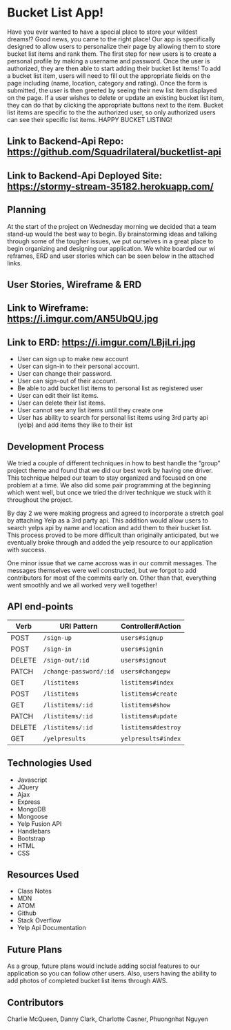 # Bucket List App!

Have you ever wanted to have a special place to store your wildest dreams!? Good news, you came to the right place! Our app is specifically designed to allow users to personalize their page by allowing them to store bucket list items and rank them. The first step for new users is to create a personal profile by making a username and password. Once the user is authorized, they are then able to start adding their bucket list items! To add a bucket list item, users will need to fill out the appropriate fields on the page including (name, location, category and rating). Once the form is submitted, the user is then greeted by seeing their new list item displayed on the page. If a user wishes to delete or update an existing bucket list item, they can do that by clicking the appropriate buttons next to the item. Bucket list items are specific to the the authorized user, so only authorized users can see their specific list items. HAPPY BUCKET LISTING!

## Link to Backend-Api Repo: https://github.com/Squadrilateral/bucketlist-api
## Link to Backend-Api Deployed Site: https://stormy-stream-35182.herokuapp.com/

## Planning

At the start of the project on Wednesday morning we decided that a team stand-up would the best way to begin. By brainstorming ideas and talking through some of the tougher issues, we put ourselves in a great place to begin organizing and designing our application. We white boarded our wi reframes, ERD and user stories which can be seen below in the attached links.

## User Stories, Wireframe & ERD

## Link to Wireframe: https://i.imgur.com/AN5UbQU.jpg
## Link to ERD: https://i.imgur.com/LBjiLri.jpg

- User can sign up to make new account
- User can sign-in to their personal account.
- User can change their password.
- User can sign-out of their account.
- Be able to add bucket list items to personal list as registered user
- User can edit their list items.
- User can delete their list items.
- User cannot see any list items until they create one
- User has ability to search for personal list items using 3rd party api (yelp) and add items they like to their list

## Development Process

We tried a couple of different techniques in how to best handle the “group” project theme and found that we did our best work by having one driver. This technique helped our team to stay organized and focused on one problem at a time. We also did some pair programming at the beginning which went well, but once we tried the driver technique we stuck with it throughout the project.

By day 2 we were making progress and agreed to incorporate a stretch goal by attaching Yelp as a 3rd party api. This addition would allow users to search yelps api by name and location and add them to their bucket list. This process proved to be more difficult than originally anticipated, but we eventually broke through and added the yelp resource to our application with success.

One minor issue that we came accross was in our commit messages. The messages themselves were well constructed, but we forgot to add contributors for most of the commits early on. Other than that, everything went smoothly and we all worked very well together!

## API end-points

| Verb   | URI Pattern            | Controller#Action |
|--------|------------------------|-------------------|
| POST   | `/sign-up`             | `users#signup`    |
| POST   | `/sign-in`             | `users#signin`    |
| DELETE | `/sign-out/:id`        | `users#signout`   |
| PATCH  | `/change-password/:id` | `users#changepw`  |
| GET    | `/listitems`           | `listitems#index` |
| POST   | `/listitems`           | `listitems#create`|
| GET    | `/listitems/:id`       | `listitems#show`  |
| PATCH  | `/listitems/:id`       | `listitems#update`|
| DELETE | `/listitems/:id`       | `listitems#destroy` |
| GET    | `/yelpresults`         | `yelpresults#index` |

## Technologies Used

- Javascript
- JQuery
- Ajax
- Express
- MongoDB
- Mongoose
- Yelp Fusion API
- Handlebars
- Bootstrap
- HTML
- CSS


## Resources Used

- Class Notes
- MDN
- ATOM
- Github
- Stack Overflow
- Yelp Api Documentation 

## Future Plans

As a group, future plans would include adding social features to our application
so you can follow other users. Also, users having the ability to add photos of completed bucket list items through AWS.


## Contributors

Charlie McQueen, Danny Clark, Charlotte Casner, Phuongnhat Nguyen
